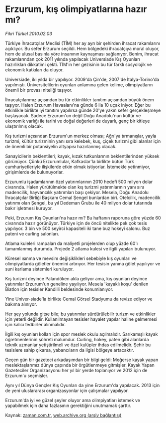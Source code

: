 # Erzurum, kış  olimpiyatlarına hazır mı?

*Fikri Türkel 2010.02.03*

<tr><td class="metin" colspan="2" style="padding-top: 20px; padding-left: 5px; ">Türkiye İhracatçılar Meclisi (TİM) her ay ayrı bir şehirden ihracat rakamlarını açıklıyor. Bu sefer Erzurum seçildi. Hem bölgedeki ihracatçıya moral oluyor, hem de ulusal basınla yöre insanının kaynaşması sağlanıyor. Benim, ihracat rakamlarından çok 2011 yılında yapılacak Universiade Kış Oyunları hazırlıkları dikkatimi çekti.  TİM'in her gezisinin bu tür farklı sosyolojik ve ekonomik katkıları da oluyor.</td></tr><tr><td class="metin" colspan="2" style="padding-top: 20px; padding-left: 5px; "><p>Universiade, iki yılda bir yapılıyor. 2009'da Çin'de, 2007'de İtalya-Torino'da yapılmıştı. Üniversitelilerin oyunları anlamına gelen kelime, olimpiyatların önemli bir provası niteliği taşıyor.
<p>İhracatçılarımız açısından bu tür etkinlikler tanıtım açısından büyük önem taşıyor. Halen Erzurum Havaalanı'na günde 6 ila 10 uçak iniyor. Eğer bu etkinlikle birlikte iyi tanıtım yapılırsa günde 20'ye yakın sefer gerçekleşmeye başlayacak. Sadece Erzurum'un değil Doğu Anadolu'nun kültür ve ekonomik varlığı ile tarihi ve doğal değerleri de duyarlı, genç bir kitleye ulaştırılmış olacak.
<p>Kış turizmi açısından Erzurum'un merkez olması; Ağrı'ya tırmanışlar, yayla turizmi, kültür turizminin yanı sıra kelebek, kuş, çiçek turizmi gibi alanlar için de önemli bir potansiyelin altyapısı hazırlanmış olacak.
<p>Sanayicilerin beklentileri; kayak, kızak tutkunlarının beklentilerinden yüksek görünüyor. Çünkü Erzurumlular, Kafkaslar'la birlikte bütün Türk cumhuriyetleriyle ilişkilerde etkin olmak istiyorlar. İstemekle yetinmiyor, girişimlerde de bulunuyorlar.
<p>Erzurumlu işadamlarının özel yatırımlarının 2010 hedefi 500 milyon dolar civarında. Halen yürütülmekte olan kış turizmi yatırımlarının yanı sıra madencilik, hayvancılık yatırımları başı çekiyor. Mesela, Doğu Anadolu İhracatçılar Birliği Başkanı Cemal Şengel bunlardan biri. Otelcilik, madencilik yatırımı olan Şengel, bu yıl Dedeman Grubu ile 40 milyon dolar tutarında bakır işletmesi kuruyor.
<p>Peki, Erzurum Kış Oyunları'na hazır mı? Bu haftanın raporuna göre yüzde 60 civarında hazır görünüyor. Türkiye için de öncü nitelikte pek çok tesis yapılıyor. 3 bin ve 500 seyirci kapasiteli iki tane buz hokeyi salonu. Buz pateni ve curling salonları.
<p>Atlama kuleleri rampaları da maliyetli projelerden olup yüzde 60'ı tamamlanmış durumda. Projede 2 atlama kulesi ve ilgili yapıları bulunuyor.
<p>Küresel ısınma ve mevsim değişiklikleri sebebiyle kış oyunları ve olimpiyatlarda göletler önemini artırıyor. Her tesisin yanına gölet yapılıyor ve suni karlama sistemleri kuruluyor.
<p>Kış turizmi deyince Palandöken akla geliyor ama, kış oyunları deyince yatırımlar Erzurum'un geneline yayılıyor. Mesela 'kayaklı koşu' denilen Biatlon için tesisler Kandilli beldesinde konumlanıyor.
<p>Yine Univer-siade'la birlikte Cemal Görsel Stadyumu da revize ediyor ve bakıma alınıyor.
<p>Her şey yolunda gitse bile; bu yatırımlar sürdürülebilir turizm ve etkinlikler için yeterli değildir. Kullanılmayan tesisler hayalet yapılar haline gelmemesi için kalıcı tedbirler alınmalıdır.
<p>İlgili kış oyunları kolları için spor meslek okulu açılmalıdır. Sarıkamışlı kayak öğretmenlerinin şöhreti malumdur. Curling, hokey, paten gibi alanlarda teknik uzmanlar yetiştirilmeli ve özel kulüpler ihdas edilmelidir. Şehir bu tesislere sahip çıkarsa, yabancıların da ilgisi bölgeye artacaktır.
<p>Geçen gün bir gazeteci arkadaşımdan bir bilgi geldi: Meğerse kayak yapan meslektaşlarımız dünya çapında bir örgütlenmeye gitmişler. Kayak Yapan Gazeteciler Organizasyonu her yıl bir yerde toplanıyor ve 2012 için de Erzurum'u seçmişler.
<p>Aynı yıl Dünya Gençler Kış Oyunları da yine Erzurum'da yapılacak. 2013 için de yeni uluslararası organizasyonlar için çalışmalar yapılıyor.
<p>Erzurum'da iyi ve güzel şeyler oluyor ama olimpiyatları istemek ve yapabilmek için daha fazlasının gerektiğini unutmamak şarttır.<br/></p></p></p></p></p></p></p></p></p></p></p></p></p></p></p></td></tr>

Kaynak: [zaman.com.tr](http://zaman.com.tr/yazar.do?yazino=947436), [web.archive.org (arşiv bağlantısı)](http://web.archive.org/web/20100205050025/http://zaman.com.tr:80/yazar.do?yazino=947436)
